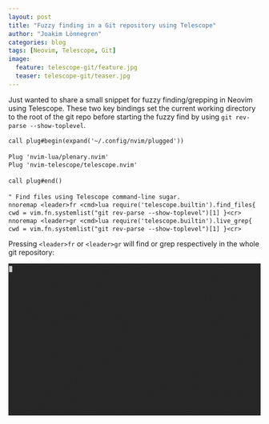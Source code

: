 ```yaml
---
layout: post
title: "Fuzzy finding in a Git repository using Telescope"
author: "Joakim Lönnegren"
categories: blog
tags: [Neovim, Telescope, Git]
image:
  feature: telescope-git/feature.jpg
  teaser: telescope-git/teaser.jpg
---
```


Just wanted to share a small snippet for fuzzy finding/grepping in Neovim using Telescope. These two key bindings set the current working directory to the root of the git repo before starting the fuzzy find by using `git rev-parse --show-toplevel`.

```
call plug#begin(expand('~/.config/nvim/plugged'))

Plug 'nvim-lua/plenary.nvim'
Plug 'nvim-telescope/telescope.nvim'

call plug#end()

" Find files using Telescope command-line sugar.
nnoremap <leader>fr <cmd>lua require('telescope.builtin').find_files{ cwd = vim.fn.systemlist("git rev-parse --show-toplevel")[1] }<cr>
nnoremap <leader>gr <cmd>lua require('telescope.builtin').live_grep{ cwd = vim.fn.systemlist("git rev-parse --show-toplevel")[1] }<cr>
```

Pressing `<leader>fr` or `<leader>gr` will find or grep respectively in the whole git repository:

![example](/images/telescope-git/example.gif)
